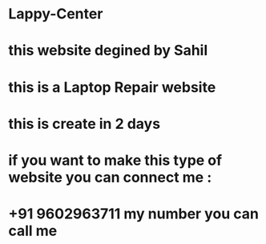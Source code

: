# Lappy-Center
# this website degined by Sahil
# this is a Laptop Repair website 
# this is create in 2 days 
# if you want to make this type of website you can connect me :
# +91 9602963711 my number you can call me
